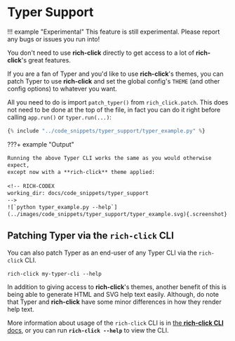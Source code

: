 # Typer Support

!!! example "Experimental"
    This feature is still experimental.
    Please report any bugs or issues you run into!

You don't need to use **rich-click** directly to get access to a lot of **rich-click**'s great features.

If you are a fan of Typer and you'd like to use **rich-click**'s themes, you can patch Typer to use **rich-click**
and set the global config's `THEME` (and other config options) to whatever you want.

All you need to do is import `patch_typer()` from `rich_click.patch`.
This does not need to be done at the top of the file, in fact you can do it right before calling `app.run()` or `typer.run(...)`:

```python hl_lines="24-28"
{% include "../code_snippets/typer_support/typer_example.py" %}
```

???+ example "Output"

    Running the above Typer CLI works the same as you would otherwise expect,
    except now with a **rich-click** theme applied:

    <!-- RICH-CODEX
    working_dir: docs/code_snippets/typer_support
    -->
    ![`python typer_example.py --help`](../images/code_snippets/typer_support/typer_example.svg){.screenshot}

## Patching Typer via the `rich-click` CLI

You can also patch Typer as an end-user of any Typer CLI via the `rich-click` CLI.

```shell
rich-click my-typer-cli --help
```

In addition to giving access to **rich-click**'s themes, another benefit of this is being able to generate HTML and SVG help text easily.
Although, do note that Typer and **rich-click** have some minor differences in how they render help text.

More information about usage of the `rich-click` CLI is in [the **rich-click CLI** docs](rich_click_cli.md), or you can run **`rich-click --help`** to view the CLI.
